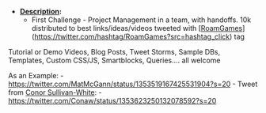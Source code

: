 - **[Description](<Description.md>):**
    - First Challenge - Project Management in a team, with handoffs. 10k distributed to best links/ideas/videos tweeted with [[RoamGames](<RoamGames.md>)](https://twitter.com/hashtag/RoamGames?src=hashtag_click) tag

Tutorial or Demo Videos, Blog Posts, Tweet Storms, Sample DBs, Templates, Custom CSS/JS, Smartblocks, Queries.... all welcome

As an Example:
        - https://twitter.com/MatMcGann/status/1353519167425531904?s=20
    - Tweet from [Conor Sullivan-White](<Conor Sullivan-White.md>):
        - https://twitter.com/Conaw/status/1353623250132078592?s=20
